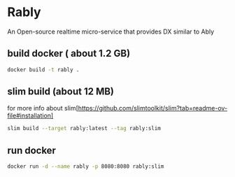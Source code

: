 # Rably
An Open-source realtime micro-service that provides DX similar to Ably

## build docker ( about 1.2 GB)
```bash
docker build -t rably .
```
## slim build (about 12 MB)
for more info about slim[https://github.com/slimtoolkit/slim?tab=readme-ov-file#installation]
```bash
slim build --target rably:latest --tag rably:slim
```

## run docker
```bash
docker run -d --name rably -p 8080:8080 rably:slim
```